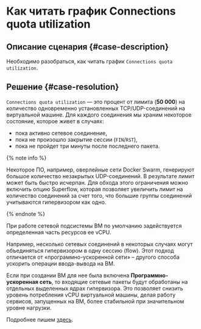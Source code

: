 # Как читать график Connections quota utilization


## Описание сценария {#case-description}

Необходимо разобраться, как читать график `Connections quota utilization`.

## Решение {#case-resolution}

`Connections quota utilization` — это процент от лимита (**50 000**) на количество одновременно установленных TCP/UDP-соединений на виртуальной машине. Для каждого соединения мы храним некоторое состояние, которое живет в случаях:

* пока активно сетевое соединение,
* пока не произошло закрытие сессии (`FIN`/`RST`),
* пока не пройдет три минуты после последнего пакета.

{% note info %}

Некоторое ПО, например, оверлейные сети Docker Swarm, генерируют большое количество незакрытых UDP-соединений. В результате лимит может быть быстро исчерпан. Для обхода этого ограничения можно включить опцию Superflow, которая позволяет увеличить лимит на количество соединений за счет того, что большие группы соединений учитываются гипервизором как одно.

{% endnote %}

При работе сетевой подсистемы ВМ по умолчанию задействуется определенная часть ресурсов ее vCPU.

Например, несколько сетевых соединений в некоторых случаях могут объединяться гипервизором в одну сессию (flow). 
Этот подход отличается от «программно-ускоренной сети» – другого способа ускорить операции ввода-вывода на ВМ.

Если при создании ВМ для нее была включена **Программно-ускоренная сеть**, то входящие сетевые пакеты будут обработаны на отдельных выделенных ядрах гипервизора. Это позволяет снизить уровень потребления vCPU виртуальной машины, делая работу сервисов, запущенных на ВМ, более стабильной при значительном уровне нагрузки.

Подробнее пишем [здесь](../../../compute/concepts/software-accelerated-network.md).